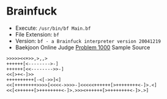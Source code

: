 # Brainfuck

* Execute: `/usr/bin/bf Main.bf`
* File Extension: `bf`
* Version: `bf - a Brainfuck interpreter version 20041219`
* Baekjoon Online Judge [Problem 1000](https://www.acmicpc.net/problem/1000) Sample Source
````
>>>>><<+>>,>,,>
++++++[<-------->-]
++++++[<<-------->>-]
<<[>+<-]>>
++++++++++[-<[->>]<]
<<[++++++++>>>>[<<<<->>>>-]<<<<<++++++[>++++++++<-]>.<]
<<[<++++++[>++++++++<-]>.>>><++++++[>++++++++<-]>.>]
````


